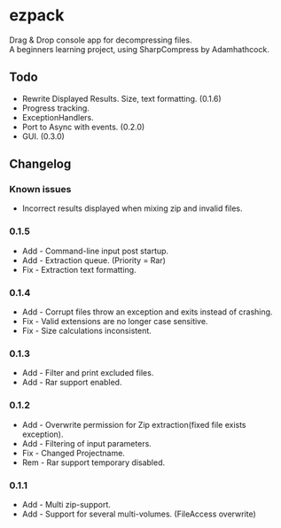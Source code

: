 # ezpack
Drag &amp; Drop console app for decompressing files.  
A beginners learning project, using SharpCompress by Adamhathcock.

## Todo

* Rewrite Displayed Results. Size, text formatting. (0.1.6)
* Progress tracking.
* ExceptionHandlers.
* Port to Async with events. (0.2.0)
* GUI. (0.3.0)

## Changelog
   
### Known issues
* Incorrect results displayed when mixing zip and invalid files.

### 0.1.5
* Add - Command-line input post startup.
* Add - Extraction queue. (Priority = Rar)
* Fix - Extraction text formatting.

### 0.1.4
* Add - Corrupt files throw an exception and exits instead of crashing.
* Fix - Valid extensions are no longer case sensitive.
* Fix - Size calculations inconsistent.

### 0.1.3 
* Add - Filter and print excluded files.
* Add - Rar support enabled.

### 0.1.2
* Add - Overwrite permission for Zip extraction(fixed file exists exception).
* Add - Filtering of input parameters.
* Fix - Changed Projectname.
* Rem - Rar support temporary disabled.

### 0.1.1
* Add - Multi zip-support.
* Add - Support for several multi-volumes. (FileAccess overwrite)
